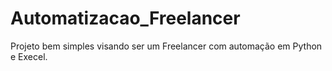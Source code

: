 # Automatizacao_Freelancer
Projeto bem simples visando ser um Freelancer com automação em Python e Execel.
